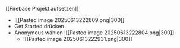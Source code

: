 [[Firebase Projekt aufsetzen]]

- ![[Pasted image 20250613222609.png|300]]
- Get Started drücken
- Anonymous wählen
  ![[Pasted image 20250613222804.png|300]]
  - ![[Pasted image 20250613222931.png|300]]